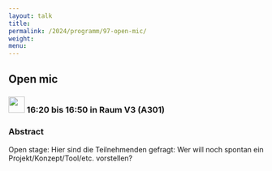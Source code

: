 ```yaml
---
layout: talk
title:
permalink: /2024/programm/97-open-mic/
weight:
menu:
---
```

## Open mic

### <img height = "32" src="../../../images/talk.svg"> 16:20 bis 16:50 in Raum V3 (A301)

### Abstract

Open stage: Hier sind die Teilnehmenden gefragt: Wer will noch spontan ein Projekt/Konzept/Tool/etc. vorstellen?


